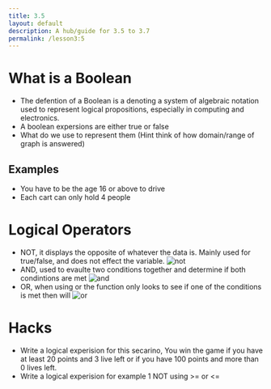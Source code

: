 ```yaml
---
title: 3.5
layout: default
description: A hub/guide for 3.5 to 3.7
permalink: /lesson3:5
---
```


# What is a Boolean
- The defention of a Boolean is a denoting a system of algebraic notation used to represent logical propositions, especially in computing and electronics.
- A boolean expersions are either true or false
- What do we use to represent them (Hint think of how domain/range of graph is answered)

## Examples
- You have to be the age 16 or above to drive
- Each cart can only hold 4 people

# Logical Operators
- NOT, it displays the opposite of whatever the data is. Mainly used for true/false, and does not effect the variable.
![not]({{site.baseurl}}/images/not.png)
- AND, used to evaulte two conditions together and determine if both condintions are met
![and]({{site.baseurl}}/images/and.png)
- OR, when using or the function only looks to see if one of the conditions is met then will
![or]({{site.baseurl}}/images/or.png)

# Hacks
- Write a logical experision for this secarino, You win the game if you have at least 20 points and 3 live left or if you have 100 points and more than 0 lives left.
- Write a logical experision for example 1 NOT using >= or <=





